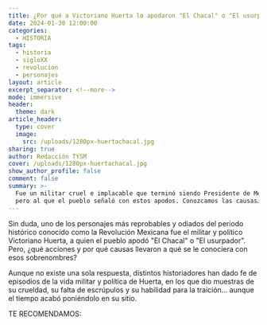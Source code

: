 ```yaml
---
title: ¿Por qué a Victoriano Huerta lo apodaron "El Chacal" o "El usurpador"?
date: 2024-01-30 12:00:00
categories:
  - HISTORIA
tags:
  - historia
  - sigloXX
  - revolucion
  - personajes
layout: article
excerpt_separator: <!--more-->
mode: immersive
header:
  theme: dark
article_header:
  type: cover
  image:
    src: /uploads/1280px-huertachacal.jpg
sharing: true
author: Redacción TYSM
cover: /uploads/1280px-huertachacal.jpg
show_author_profile: false
comment: false
summary: >-
  Fue un militar cruel e implacable que terminó siendo Presidente de México,
  pero al que el pueblo señaló con estos apodos. Conozcamos las causas…
---
```

Sin duda, uno de los personajes más reprobables y odiados del periodo histórico conocido como la Revolución Mexicana fue el militar y político Victoriano Huerta, a quien el pueblo apodó "El Chacal" o "El usurpador". Pero, ¿qué acciones y por qué causas llevaron a qué se le conociera con esos sobrenombres?&nbsp;

Aunque no existe una sola respuesta, distintos historiadores han dado fe de episodios de la vida militar y política de Huerta, en los que dio muestras de su crueldad, su falta de escrúpulos y su habilidad para la traición… aunque el tiempo acabó poniéndolo en su sitio.&nbsp;

TE RECOMENDAMOS: